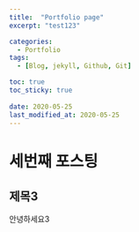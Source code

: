```yaml
---
title:  "Portfolio page"
excerpt: "test123"

categories:
  - Portfolio
tags:
  - [Blog, jekyll, Github, Git]

toc: true
toc_sticky: true
 
date: 2020-05-25
last_modified_at: 2020-05-25
---
```

# 세번째 포스팅
## 제목3
안녕하세요3